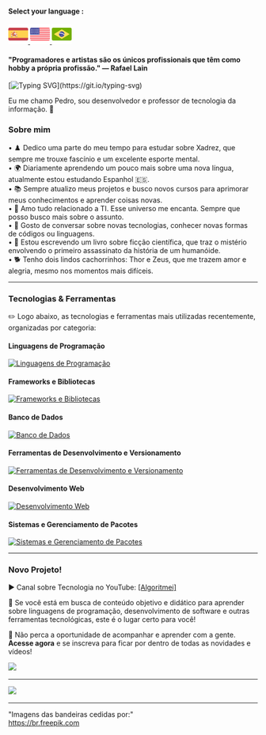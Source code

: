 #### Select your language :

<a href="README.es.md">
    <img src="espanha.png" alt="Bandeira da Espanha" style="width: 40px;">
</a>
<a href="README.en.md">
    <img src="estadosunidos.png" alt="Bandeira dos Estados Unidos" style="width: 40px;">
</a>
<a href="README.md">
    <img src="brasil.png" alt="Bandeira do Brasil" style="width: 40px;">
</a>

<div>
    <h4>"Programadores e artistas são os únicos profissionais que têm como hobby a própria profissão." — Rafael Lain</h4>
</div>
    
[![Typing SVG](https://readme-typing-svg.demolab.com?font=Fira+Code&size=35&pause=1000&color=D3D3D3&width=435&lines=Oi%2C+Seja+bem-vindo!!!)](https://git.io/typing-svg)

Eu me chamo Pedro, sou desenvolvedor e professor de tecnologia da informação. 🖖

### Sobre mim

• ♟️ Dedico uma parte do meu tempo para estudar sobre Xadrez, que sempre me trouxe fascínio e um excelente esporte mental. <br> 
• 🌍 Diariamente aprendendo um pouco mais sobre uma nova língua, atualmente estou estudando Espanhol 🇪🇸. <br>
• 📚 Sempre atualizo meus projetos e busco novos cursos para aprimorar meus conhecimentos e aprender coisas novas.<br> 
• 💖 Amo tudo relacionado a TI. Esse universo me encanta. Sempre que posso busco mais sobre o assunto. <br>
• 💬 Gosto de conversar sobre novas tecnologias, conhecer novas formas de códigos ou linguagens. <br>
• 📖 Estou escrevendo um livro sobre ficção científica, que traz o mistério envolvendo o primeiro assassinato da história de um humanóide. <br>
• 🐕 Tenho dois lindos cachorrinhos: Thor e Zeus, que me trazem amor e alegria, mesmo nos momentos mais difíceis. <br>

---

### Tecnologias & Ferramentas  
✏️ Logo abaixo, as tecnologias e ferramentas mais utilizadas recentemente, organizadas por categoria:

#### Linguagens de Programação
<p> <a href="https://skillicons.dev"> <img src="https://skillicons.dev/icons?i=js,php,py,java,c" alt="Linguagens de Programação"/> </a> </p>

#### Frameworks e Bibliotecas
<p> <a href="https://skillicons.dev"> <img src="https://skillicons.dev/icons?i=react,vue,laravel,jquery,bootstrap,sass" alt="Frameworks e Bibliotecas"/> </a> </p>

#### Banco de Dados
<p> <a href="https://skillicons.dev"> <img src="https://skillicons.dev/icons?i=mysql,sqlite" alt="Banco de Dados"/> </a> </p>

#### Ferramentas de Desenvolvimento e Versionamento
<p> <a href="https://skillicons.dev"> <img src="https://skillicons.dev/icons?i=docker,git,github,gitlab,vscode,postman,cypress" alt="Ferramentas de Desenvolvimento e Versionamento"/> </a> </p>

#### Desenvolvimento Web
<p> <a href="https://skillicons.dev"> <img src="https://skillicons.dev/icons?i=html,css,wordpress,nodejs" alt="Desenvolvimento Web"/> </a> </p>

#### Sistemas e Gerenciamento de Pacotes
<p> <a href="https://skillicons.dev"> <img src="https://skillicons.dev/icons?i=linux,npm,bash" alt="Sistemas e Gerenciamento de Pacotes"/> </a> </p>

---

### Novo Projeto!  
<div>
    <p>▶️ Canal sobre Tecnologia no YouTube: <a href="https://www.youtube.com/@algoritmei" target="_blank">[Algoritmei]</a></p>
    <p>🎥 Se você está em busca de conteúdo objetivo e didático para aprender sobre linguagens de programação, desenvolvimento de software e outras ferramentas tecnológicas, este é o lugar certo para você! </p>
    <p>🔔 Não perca a oportunidade de acompanhar e aprender com a gente. <strong>Acesse agora</strong> e se inscreva para ficar por dentro de todas as novidades e vídeos!</p>
    <a href="https://www.youtube.com/@algoritmei" target="_blank">
        <img src="https://img.shields.io/badge/YouTube-FF0000?style=for-the-badge&logo=youtube&logoColor=white">
    </a>
</div>

---
[![](https://visitcount.itsvg.in/api?id=pedrordcampos&label=Visitantes&color=0&icon=4&pretty=false)](https://visitcount.itsvg.in)

---
"Imagens das bandeiras cedidas por:"  
https://br.freepik.com
